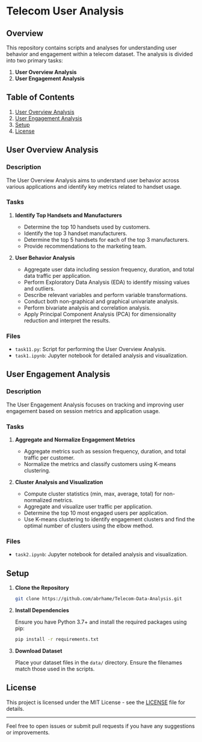 # Telecom User Analysis

## Overview

This repository contains scripts and analyses for understanding user behavior and engagement within a telecom dataset. The analysis is divided into two primary tasks:

1. **User Overview Analysis**
2. **User Engagement Analysis**

## Table of Contents    

1. [User Overview Analysis](#user-overview-analysis)
2. [User Engagement Analysis](#user-engagement-analysis)
3. [Setup](#setup)
5. [License](#license)

## User Overview Analysis

### Description

The User Overview Analysis aims to understand user behavior across various applications and identify key metrics related to handset usage. 

### Tasks

1. **Identify Top Handsets and Manufacturers**
   - Determine the top 10 handsets used by customers.
   - Identify the top 3 handset manufacturers.
   - Determine the top 5 handsets for each of the top 3 manufacturers.
   - Provide recommendations to the marketing team.

2. **User Behavior Analysis**
   - Aggregate user data including session frequency, duration, and total data traffic per application.
   - Perform Exploratory Data Analysis (EDA) to identify missing values and outliers.
   - Describe relevant variables and perform variable transformations.
   - Conduct both non-graphical and graphical univariate analysis.
   - Perform bivariate analysis and correlation analysis.
   - Apply Principal Component Analysis (PCA) for dimensionality reduction and interpret the results.

### Files

- `task11.py`: Script for performing the User Overview Analysis.
- `task1.ipynb`: Jupyter notebook for detailed analysis and visualization.

## User Engagement Analysis

### Description

The User Engagement Analysis focuses on tracking and improving user engagement based on session metrics and application usage.

### Tasks

1. **Aggregate and Normalize Engagement Metrics**
   - Aggregate metrics such as session frequency, duration, and total traffic per customer.
   - Normalize the metrics and classify customers using K-means clustering.

2. **Cluster Analysis and Visualization**
   - Compute cluster statistics (min, max, average, total) for non-normalized metrics.
   - Aggregate and visualize user traffic per application.
   - Determine the top 10 most engaged users per application.
   - Use K-means clustering to identify engagement clusters and find the optimal number of clusters using the elbow method.

### Files

- `task2.ipynb`: Jupyter notebook for detailed analysis and visualization.

## Setup

1. **Clone the Repository**

   ```bash
   git clone https://github.com/abrhame/Telecom-Data-Analysis.git
   ```

2. **Install Dependencies**

   Ensure you have Python 3.7+ and install the required packages using pip:

   ```bash
   pip install -r requirements.txt
   ```

3. **Download Dataset**

   Place your dataset files in the `data/` directory. Ensure the filenames match those used in the scripts.


## License

This project is licensed under the MIT License - see the [LICENSE](LICENSE) file for details.

---

Feel free to open issues or submit pull requests if you have any suggestions or improvements.
```